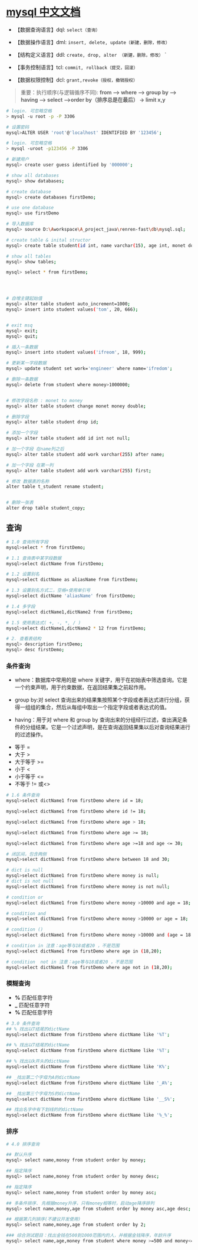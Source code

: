 # [mysql 中文文档](https://www.mysqlzh.com/)

- 【数据查询语言】dql: `select（查询）`

- 【数据操作语言】dml: `insert, delete, update（新建，删除，修改）`

- 【结构定义语言】ddl: `create, drop, alter （新建，删除，修改）`
  `
- 【事务控制语言】tcl: `commit, rollback（提交，回滚）`

- 【数据权限控制】dcl: `grant,revoke（授权，撤销授权）`

> 重要：执行顺序(与逻辑循序不同): **from –> where –> group by –> having –> select –>order by（排序总是在最后） -> limit x,y**

```bash
# login. 可忽略空格
> mysql -u root -p -P 3306

# 设置密码
mysql>ALTER USER 'root'@'localhost' IDENTIFIED BY '123456';

# login. 可忽略空格
> mysql -uroot -p123456 -P 3306

# 新建用户
mysql> create user guess identified by '000000';

# show all databases
mysql> show databases;

# create database
mysql> create databases firstDemo;

# use one database
mysql> use firstDemo

# 导入数据库
mysql> source D:\Aworkspace\A_project_java\renren-fast\db\mysql.sql;

# create table & inital structor
mysql> create table student(id int, name varchar(15), age int, monet double);

# show all tables
mysql> show tables;

mysql> select * from firstDemo;




# 自增主键起始值
mysql> alter table student auto_increment=1000;
mysql> insert into student values('tom', 20, 666);


# exit msq
mysql> exit;
mysql> quit;
```

```bash
# 插入一条数据
mysql> insert into student values('ifreom', 18, 999);

# 更新某一字段数据
mysql> update student set work='engineer' where name='ifredom';

# 删除一条数据
mysql> delete from student where money>1000000;
```

```bash

# 修改字段名称 : monet to money
mysql> alter table student change monet money double;

# 删除字段
mysql> alter table student drop id;

# 添加一个字段
mysql> alter table student add id int not null;

# 加一个字段 在name列之后
mysql> alter table student add work varchar(255) after name;

# 加一个字段 在第一列
mysql> alter table student add work varchar(255) first;

# 修改 数据表的名称
alter table t_student rename student;


# 删除一张表
alter drop table student_copy;
```

## 查询

```bash
# 1.0 查询所有字段
mysql>select * from firstDemo;

# 1.1 查询表中某字段数据
mysql>select dictName from firstDemo;

# 1.2 设置别名
mysql>select dictName as aliasName from firstDemo;

# 1.3 设置别名方式二，空格+使用单引号
mysql>select dictName 'aliasName' from firstDemo;

# 1.4 多字段
mysql>select dictName1,dictName2 from firstDemo;

# 1.5 使用表达式( +, -, *, / )
mysql>select dictName1,dictName2 * 12 from firstDemo;
```

```bash
# 2. 查看表结构
mysql> description firstDemo;
mysql> desc firstDemo;

```

### 条件查询

- where：数据库中常用的是 where 关键字，用于在初始表中筛选查询。它是一个约束声明，用于约束数据，在返回结果集之前起作用。

- group by:对 select 查询出来的结果集按照某个字段或者表达式进行分组，获得一组组的集合，然后从每组中取出一个指定字段或者表达式的值。

- having：用于对 where 和 group by 查询出来的分组经行过滤，查出满足条件的分组结果。它是一个过滤声明，是在查询返回结果集以后对查询结果进行的过滤操作。

* 等于 =
* 大于 >
* 大于等于 >=
* 小于 <
* 小于等于 <=
* 不等于 != 或<>

```bash
# 1.6 条件查询
mysql>select dictName1 from firstDemo where id = 18;

mysql>select dictName1 from firstDemo where id != 18;

mysql>select dictName1 from firstDemo where age > 18;

mysql>select dictName1 from firstDemo where age >= 18;

mysql>select dictName1 from firstDemo where age >=18 and age <= 30;

# 闭区间，包含两侧
mysql>select dictName1 from firstDemo where between 18 and 30;

# dict is null
mysql>select dictName1 from firstDemo where money is null;
# dict is not null
mysql>select dictName1 from firstDemo where money is not null;

# condition or
mysql>select dictName1 from firstDemo where money >10000 and age = 18;

# condition and
mysql>select dictName1 from firstDemo where money >10000 or age = 18;

# condition ()
mysql>select dictName1 from firstDemo where money >10000 and (age = 18 or age = 20);

# condition in 注意：age等与18或者20 ，不是范围
mysql>select dictName1 from firstDemo where age in (18,20);

# condition  not in 注意：age等与18或者20 ，不是范围
mysql>select dictName1 from firstDemo where age not in (18,20);

```

### 模糊查询

- **%** 匹配任意字符
- **\_** 匹配任意字符
- **%** 匹配任意字符

```bash
# 3.0 条件查询
## % 找出以T结尾的dictName
mysql>select dictName from firstDemo where dictName like '%T';

## % 找出以T结尾的dictName
mysql>select dictName from firstDemo where dictName like '%T';

## % 找出以k开头的dictName
mysql>select dictName from firstDemo where dictName like 'K%';

## _找出第二个字母为A的dictName
mysql>select dictName from firstDemo where dictName like '_A%';

## _找出第三个字母为S的dictName
mysql>select dictName from firstDemo where dictName like '__S%';

## 找出名字中有下划线的的dictName
mysql>select dictName from firstDemo where dictName like '%_%';

```

### 排序

```bash
# 4.0 排序查询

## 默认升序
mysql> select name,money from student order by money;

## 指定降序
mysql> select name,money from student order by money desc;

## 指定降序
mysql> select name,money from student order by money asc;

## 多条件排序. 先根据money升序，只有money相等时，启动age降序排列
mysql> select name,money,age from student order by money asc,age desc;

## 根据第几列排序(不建议开发使用)
mysql> select name,money,age from student order by 2;

### 综合测试题目：找出金钱在500到1000范围内的人，并根据金钱降序，年龄升序
mysql> select name,age,money from student where money >=500 and money<=1000 order by money desc,age asc;
```
